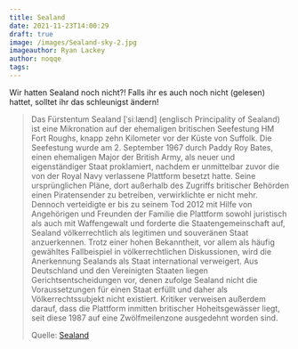 ```yaml
---
title: Sealand
date: 2021-11-23T14:00:29
draft: true
image: /images/Sealand-sky-2.jpg
imageauthor: Ryan Lackey
author: noqqe
tags:
---
```


Wir hatten Sealand noch nicht?! Falls ihr es auch noch nicht (gelesen) hattet, solltet
ihr das schleunigst ändern!

> Das Fürstentum Sealand [ˈsiːlænd] (englisch Principality of Sealand) ist eine
> Mikronation auf der ehemaligen britischen Seefestung HM Fort Roughs, knapp
> zehn Kilometer vor der Küste von Suffolk. Die Seefestung wurde am 2. September
> 1967 durch Paddy Roy Bates, einen ehemaligen Major der British Army, als neuer
> und eigenständiger Staat proklamiert, nachdem er unmittelbar zuvor die von der
> Royal Navy verlassene Plattform besetzt hatte. Seine ursprünglichen Pläne,
> dort außerhalb des Zugriffs britischer Behörden einen Piratensender zu
> betreiben, verwirklichte er nicht mehr. Dennoch verteidigte er bis zu seinem
> Tod 2012 mit Hilfe von Angehörigen und Freunden der Familie die Plattform
> sowohl juristisch als auch mit Waffengewalt und forderte die
> Staatengemeinschaft auf, Sealand völkerrechtlich als legitimen und souveränen
> Staat anzuerkennen. Trotz einer hohen Bekanntheit, vor allem als häufig
> gewähltes Fallbeispiel in völkerrechtlichen Diskussionen, wird die Anerkennung
> Sealands als Staat international verweigert. Aus Deutschland und den
> Vereinigten Staaten liegen Gerichtsentscheidungen vor, denen zufolge Sealand
> nicht die Voraussetzungen für einen Staat erfüllt und daher als
> Völkerrechtssubjekt nicht existiert. Kritiker verweisen außerdem darauf, dass
> die Plattform inmitten britischer Hoheitsgewässer liegt, seit diese 1987 auf
> eine Zwölfmeilenzone ausgedehnt worden sind.
>
> Quelle: [Sealand](https://de.wikipedia.org/wiki/Sealand)
